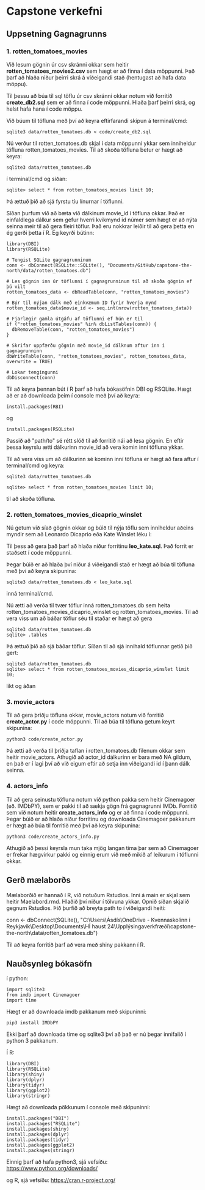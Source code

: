 # Capstone verkefni 

## Uppsetning Gagnagrunns 

### 1. rotten_tomatoes_movies

Við lesum gögnin úr csv skránni okkar sem heitir **rotten_tomatoes_movies2.csv** sem hægt er að finna í data möppunni. 
Það þarf að hlaða niður þeirri skrá á viðeigandi stað (hentugast að hafa data möppu). 

Til þessu að búa til sql töflu úr csv skránni okkar notum við forritið **create_db2.sql** sem er að finna í code möppunni. 
Hlaða þarf þeirri skrá, og helst hafa hana í code möppu. 

Við búum til töfluna með því að keyra eftirfarandi skipun á terminal/cmd: 

```
sqlite3 data/rotten_tomatoes.db < code/create_db2.sql
```

Nú verður til rotten_tomatoes.db skjal í data möppunni ykkar sem inniheldur töfluna rotten_tomatoes_movies. 
Til að skoða töfluna betur er hægt að keyra: 

```
sqlite3 data/rotten_tomatoes.db 
```
í terminal/cmd og síðan:
```
sqlite> select * from rotten_tomatoes_movies limit 10; 
```
Þá ættuð þið að sjá fyrstu tíu línurnar í töflunni. 

Síðan þurfum við að bæta við dálkinum movie_id í töfluna okkar. Það er einfaldlega dálkur sem gefur hverri kvikmynd id númer sem hægt er að nýta seinna meir til að gera fleiri töflur. Það eru nokkrar leiðir til að gera þetta en ég gerði þetta í R. Ég keyrði bútinn: 

```
library(DBI)
library(RSQLite)

# Tengist SQLite gagnagrunninum
conn <- dbConnect(RSQLite::SQLite(), "Documents/GitHub/capstone-the-north/data/rotten_tomatoes.db")

# Les gögnin inn úr töflunni í gagnagrunninum til að skoða gögnin ef þú vilt
rotten_tomatoes_data <- dbReadTable(conn, "rotten_tomatoes_movies")

# Býr til nýjan dálk með einkvæmum ID fyrir hverja mynd
rotten_tomatoes_data$movie_id <- seq.int(nrow(rotten_tomatoes_data))

# Fjarlægir gamla útgáfu af töflunni ef hún er til
if ("rotten_tomatoes_movies" %in% dbListTables(conn)) {
  dbRemoveTable(conn, "rotten_tomatoes_movies")
}

# Skrifar uppfærðu gögnin með movie_id dálknum aftur inn í gagnagrunninn
dbWriteTable(conn, "rotten_tomatoes_movies", rotten_tomatoes_data, overwrite = TRUE)

# Lokar tengingunni
dbDisconnect(conn)
```
Til að keyra þennan bút í R þarf að hafa bókasöfnin DBI og RSQLite. Hægt að er að downloada þeim í console með því að keyra: 

```
install.packages(RBI)
```
og 

```
install.packages(RSQLite)
```

Passið að "path/to" sé rétt slóð til að forritið nái að lesa gögnin. En eftir þessa keyrslu ætti dálkurinn movie_id að vera komin inní töfluna ykkar. 

Til að vera viss um að dálkurinn sé kominn inní töfluna er hægt að fara aftur í terminal/cmd og keyra: 

```
sqlite3 data/rotten_tomatoes.db 
```

```
sqlite> select * from rotten_tomatoes_movies limit 10; 
```
til að skoða töfluna. 

### 2. rotten_tomatoes_movies_dicaprio_winslet

Nú getum við síað gögnin okkar og búið til nýja töflu sem inniheldur aðeins myndir sem að Leonardo Dicaprio eða Kate Winslet léku í: 

Til þess að gera það þarf að hlaða niður forritinu **leo_kate.sql**. Það forrit er staðsett í code möppunni. 

Þegar búið er að hlaða því niður á viðeigandi stað er hægt að búa til töfluna með því að keyra skipunina: 

```
sqlite3 data/rotten_tomatoes.db < leo_kate.sql
```
inná terminal/cmd. 

Nú ætti að verða til tvær töflur inná rotten_tomatoes.db sem heita rotten_tomatoes_movies_dicaprio_winslet og rotten_tomatoes_movies. 
Til að vera viss um að báðar töflur séu til staðar er hægt að gera 

```
sqlite3 data/rotten_tomatoes.db
sqlite> .tables
```
Þá ættuð þið að sjá báðar töflur. Síðan til að sjá innihald töflunnar getið þið gert: 

```
sqlite3 data/rotten_tomatoes.db
sqlite> select * from rotten_tomatoes_movies_dicaprio_winslet limit 10;
```

líkt og áðan 

### 3. movie_actors

Til að gera þriðju töfluna okkar, movie_actors notum við forritið **create_actor.py** í code möppunni.
Til að búa til töfluna getum keyrt skipunina: 

```
python3 code/create_actor.py
```
Þá ætti að verða til þriðja taflan í rotten_tomatoes.db filenum okkar sem heitir movie_actors. Athugið að actor_id dálkurinn er bara með NA gildum, en það er í lagi því að við eigum eftir að setja inn viðeigandi id í þann dálk seinna. 


### 4. actors_info

Til að gera seinustu töfluna notum við python pakka sem heitir Cinemagoer (eð. IMDbPY), sem er pakki til að sækja gögn frá gagnagrunni IMDb. Forritið sem við notum heitir **create_actors_info** og er að finna í code möppunni. Þegar búið er að hlaða niður forritinu og downloada Cinemagoer pakkanum er hægt að búa til forritið með því að keyra skipunina: 


```
python3 code/create_actors_info.py
```
Athugið að þessi keyrsla mun taka mjög langan tíma þar sem að Cinemagoer er frekar hægvirkur pakki og einnig erum við með mikið af leikurum í töflunni okkar. 



## Gerð mælaborðs

Mælaborðið er hannað í R, við notuðum Rstudios. Inni á main er skjal sem heitir Maelabord.rmd. Hlaðið því niður í tölvuna ykkar. 
Opnið síðan skjalið gegnum Rstudios. Þið þurfið að breyta path to í viðeigandi heiti: 

conn <- dbConnect(SQLite(), "C:\\Users\\Ásdís\\OneDrive - Kvennaskolinn i Reykjavik\\Desktop\\Documents\\HÍ haust 24\\Upplýsingaverkfræði\\capstone-the-north\\data\\rotten_tomatoes.db")

Til að keyra forritið þarf að vera með shiny pakkann í R.




## Nauðsynleg bókasöfn

í python: 

```
import sqlite3
from imdb import Cinemagoer
import time
```
Hægt er að downloada imdb pakkanum með skipuninni: 

```
pip3 install IMDbPY 
```
Ekki þarf að downloada time og sqlite3 því að það er nú þegar innifalið í python 3 pakkanum. 

Í R: 

```
library(DBI)
library(RSQLite)
library(shiny)
library(dplyr)
library(tidyr)
library(ggplot2)
library(stringr)
```

Hægt að downloada pökkunum í console með skipuninni: 

```
install.packages("DBI")
install.packages("RSQLite")
install.packages(shiny)
install.packages(dplyr)
install.packages(tidyr)
install.packages(ggplot2)
install.packages(stringr)
```

Einnig þarf að hafa python3, sjá vefsíðu: https://www.python.org/downloads/

og R, sjá vefsíðu: https://cran.r-project.org/








  
